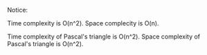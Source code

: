 Notice:

Time complexity is O(n^2). Space complecity is O(n).

Time complexity of Pascal's triangle is O(n^2). Space complexity of Pascal's triangle is O(n^2).

